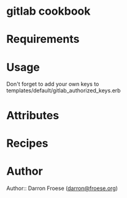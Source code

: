 # gitlab cookbook

# Requirements

# Usage

Don't forget to add your own keys to templates/default/gitlab_authorized_keys.erb

# Attributes

# Recipes

# Author

Author:: Darron Froese (<darron@froese.org>)
